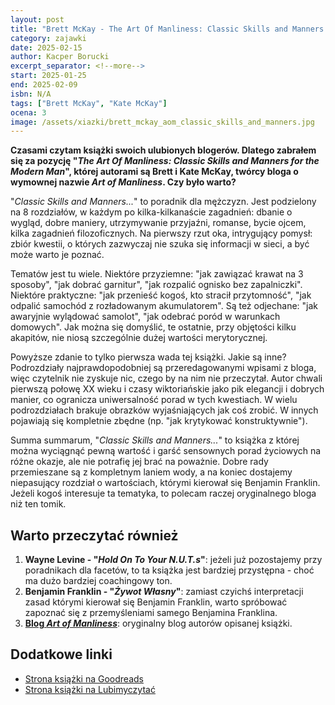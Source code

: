 ```yaml
---
layout: post
title: "Brett McKay - The Art Of Manliness: Classic Skills and Manners for the Modern Man"
category: zajawki
date: 2025-02-15
author: Kacper Borucki
excerpt_separator: <!--more-->
start: 2025-01-25
end: 2025-02-09
isbn: N/A
tags: ["Brett McKay", "Kate McKay"]
ocena: 3
image: /assets/xiazki/brett_mckay_aom_classic_skills_and_manners.jpg
---
```


**Czasami czytam książki swoich ulubionych blogerów. Dlatego zabrałem się za pozycję "*The Art Of Manliness: Classic Skills and Manners for the Modern Man*", której autorami są Brett i Kate McKay, twórcy bloga o wymownej nazwie *Art of Manliness*. Czy było warto?**

<!--more-->

"*Classic Skills and Manners...*" to poradnik dla mężczyzn. Jest podzielony na 8 rozdziałów, w każdym po kilka-kilkanaście zagadnień: dbanie o wygląd, dobre maniery, utrzymywanie przyjaźni, romanse, bycie ojcem, kilka zagadnień filozoficznych. Na pierwszy rzut oka, intrygujący pomysł: zbiór kwestii, o których zazwyczaj nie szuka się informacji w sieci, a być może warto je poznać.

Tematów jest tu wiele. Niektóre przyziemne: "jak zawiązać krawat na 3 sposoby", "jak dobrać garnitur", "jak rozpalić ognisko bez zapalniczki". Niektóre praktyczne: "jak przenieść kogoś, kto stracił przytomność", "jak odpalić samochód z rozładowanym akumulatorem". Są też odjechane: "jak awaryjnie wylądować samolot", "jak odebrać poród w warunkach domowych". Jak można się domyślić, te ostatnie, przy objętości kilku akapitów, nie niosą szczególnie dużej wartości merytorycznej.

Powyższe zdanie to tylko pierwsza wada tej książki. Jakie są inne? Podrozdziały najprawdopodobniej są przeredagowanymi wpisami z bloga, więc czytelnik nie zyskuje nic, czego by na nim nie przeczytał. Autor chwali pierwszą połowę XX wieku i czasy wiktoriańskie jako pik elegancji i dobrych manier, co ogranicza uniwersalność porad w tych kwestiach. W wielu podrozdziałach brakuje obrazków wyjaśniających jak coś zrobić. W innych pojawiają się kompletnie zbędne (np. "jak krytykować konstruktywnie").

Summa summarum, "*Classic Skills and Manners...*" to książka z której można wyciągnąć pewną wartość i garść sensownych porad życiowych na różne okazje, ale nie potrafię jej brać na poważnie. Dobre rady przemieszane są z kompletnym laniem wody, a na koniec dostajemy niepasujący rozdział o wartościach, którymi kierował się Benjamin Franklin. Jeżeli kogoś interesuje ta tematyka, to polecam raczej oryginalnego bloga niż ten tomik.

## Warto przeczytać również

1. **Wayne Levine - "*Hold On To Your N.U.T.s*"**: jeżeli już pozostajemy przy poradnikach dla facetów, to ta książka jest bardziej przystępna - choć ma dużo bardziej coachingowy ton.
2. **Benjamin Franklin - "*Żywot Własny*"**: zamiast czyichś interpretacji zasad którymi kierował się Benjamin Franklin, warto spróbować zapoznać się z przemyśleniami samego Benjamina Franklina.
3. **[Blog *Art of Manliness*](<https://www.artofmanliness.com/>)**: oryginalny blog autorów opisanej książki.

## Dodatkowe linki

- [Strona książki na Goodreads](https://www.goodreads.com/book/show/8306020-the-art-of-manliness)
- [Strona książki na Lubimyczytać](https://lubimyczytac.pl/ksiazka/122849/the-art-of-manliness-classic-skills-and-manners-for-the-modern-man)
